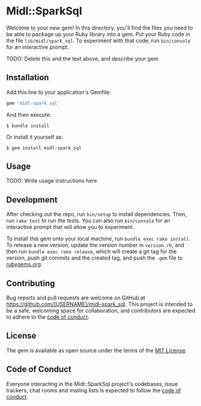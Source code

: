 # Midl::SparkSql

Welcome to your new gem! In this directory, you'll find the files you need to be able to package up your Ruby library into a gem. Put your Ruby code in the file `lib/midl/spark_sql`. To experiment with that code, run `bin/console` for an interactive prompt.

TODO: Delete this and the text above, and describe your gem

## Installation

Add this line to your application's Gemfile:

```ruby
gem 'midl-spark_sql'
```

And then execute:

    $ bundle install

Or install it yourself as:

    $ gem install midl-spark_sql

## Usage

TODO: Write usage instructions here

## Development

After checking out the repo, run `bin/setup` to install dependencies. Then, run `rake test` to run the tests. You can also run `bin/console` for an interactive prompt that will allow you to experiment.

To install this gem onto your local machine, run `bundle exec rake install`. To release a new version, update the version number in `version.rb`, and then run `bundle exec rake release`, which will create a git tag for the version, push git commits and the created tag, and push the `.gem` file to [rubygems.org](https://rubygems.org).

## Contributing

Bug reports and pull requests are welcome on GitHub at https://github.com/[USERNAME]/midl-spark_sql. This project is intended to be a safe, welcoming space for collaboration, and contributors are expected to adhere to the [code of conduct](https://github.com/[USERNAME]/midl-spark_sql/blob/main/CODE_OF_CONDUCT.md).

## License

The gem is available as open source under the terms of the [MIT License](https://opensource.org/licenses/MIT).

## Code of Conduct

Everyone interacting in the Midl::SparkSql project's codebases, issue trackers, chat rooms and mailing lists is expected to follow the [code of conduct](https://github.com/[USERNAME]/midl-spark_sql/blob/main/CODE_OF_CONDUCT.md).
